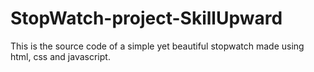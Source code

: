 # StopWatch-project-SkillUpward
This is the source code of a simple yet beautiful stopwatch made using html, css and javascript.
